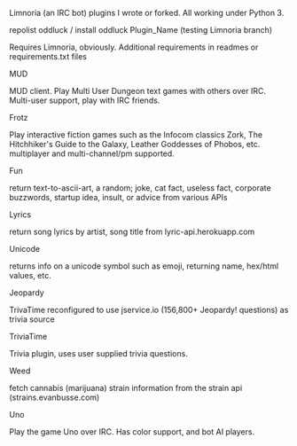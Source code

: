 Limnoria (an IRC bot) plugins I wrote or forked. All working under Python 3. 

repolist oddluck / install oddluck Plugin_Name (testing Limnoria branch)

Requires Limnoria, obviously. Additional requirements in readmes or requirements.txt files

MUD

MUD client. Play Multi User Dungeon text games with others over IRC. Multi-user support, play with IRC friends.

Frotz

Play interactive fiction games such as the Infocom classics Zork, The Hitchhiker's Guide to the Galaxy, Leather Goddesses of Phobos, etc. multiplayer and multi-channel/pm supported.

Fun

return text-to-ascii-art, a random; joke, cat fact, useless fact, corporate buzzwords, startup idea, insult, or advice from various APIs


Lyrics

return song lyrics by artist, song title from lyric-api.herokuapp.com


Unicode

returns info on a unicode symbol such as emoji, returning name, hex/html values, etc.

Jeopardy

TrivaTime reconfigured to use jservice.io (156,800+ Jeopardy! questions) as trivia source


TriviaTime

Trivia plugin, uses user supplied trivia questions.


Weed

fetch cannabis (marijuana) strain information from the strain api (strains.evanbusse.com)


Uno

Play the game Uno over IRC. Has color support, and bot AI players.
